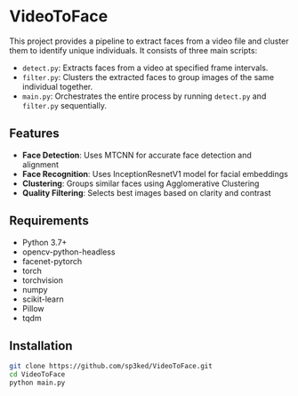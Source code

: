 # VideoToFace

This project provides a pipeline to extract faces from a video file and cluster them to identify unique individuals. It consists of three main scripts:

- `detect.py`: Extracts faces from a video at specified frame intervals.
- `filter.py`: Clusters the extracted faces to group images of the same individual together.
- `main.py`: Orchestrates the entire process by running `detect.py` and `filter.py` sequentially.

## Features

- **Face Detection**: Uses MTCNN for accurate face detection and alignment
- **Face Recognition**: Uses InceptionResnetV1 model for facial embeddings
- **Clustering**: Groups similar faces using Agglomerative Clustering
- **Quality Filtering**: Selects best images based on clarity and contrast

## Requirements

- Python 3.7+
- opencv-python-headless
- facenet-pytorch
- torch
- torchvision 
- numpy
- scikit-learn
- Pillow
- tqdm

## Installation

```bash
git clone https://github.com/sp3ked/VideoToFace.git
cd VideoToFace
python main.py
